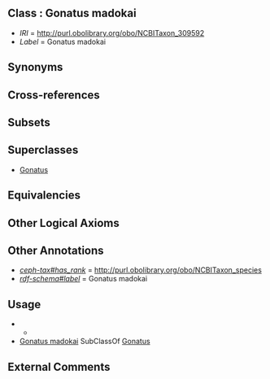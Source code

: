 
## Class : Gonatus madokai

 * *IRI* = http://purl.obolibrary.org/obo/NCBITaxon_309592
 * *Label* = Gonatus madokai

## Synonyms


## Cross-references


## Subsets


## Superclasses

 * [Gonatus](../../NCBITaxon/11/NCBITaxon_61711.md)

## Equivalencies


## Other Logical Axioms


## Other Annotations

 * *[ceph-tax#has_rank](../../ceph-tax#has/nk/ceph-tax#has_rank.md)* = http://purl.obolibrary.org/obo/NCBITaxon_species
 * *[rdf-schema#label](../../el/rdf-schema#label.md)* = Gonatus madokai

## Usage

 * -
 * [Gonatus madokai](../../NCBITaxon/92/NCBITaxon_309592.md) SubClassOf [Gonatus](../../NCBITaxon/11/NCBITaxon_61711.md)

## External Comments

